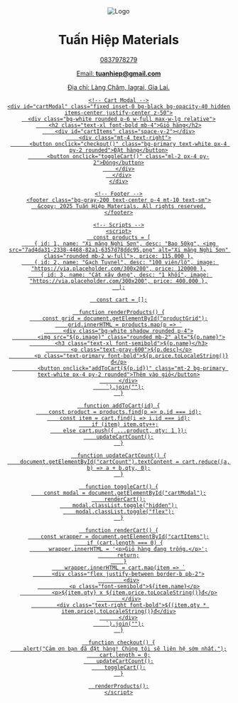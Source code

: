    <body class="bg-gray-100 text-gray-800">
    <!-- Header -->
    <header class="bg-white shadow p-4 flex justify-between items-center">
      <div class="flex items-center gap-2">
        <img src="https://via.placeholder.com/40" class="w-10 h-10" alt="Logo">
        <h1 class="text-2xl font-bold text-primary">Tuấn Hiệp Materials</h1>
      </div>
      <div class="flex items-center gap-4">
        <a href="#products" class="hover:underline">0837978279</strong></p>
        <p>Email: <strong class="text-primary">tuanhiep@gmail.com</strong></p>
        <p>Địa chỉ: Làng Châm, Iagrai, Gia Lai.</p>
      </div>
    </section>

    <!-- Cart Modal -->
    <div id="cartModal" class="fixed inset-0 bg-black bg-opacity-40 hidden items-center justify-center z-50">
      <div class="bg-white rounded p-6 w-full max-w-lg relative">
        <h2 class="text-xl font-bold mb-4">Giỏ hàng</h2>
        <div id="cartItems" class="space-y-2"></div>
        <div class="mt-4 text-right">
          <button onclick="checkout()" class="bg-primary text-white px-4 py-2 rounded">Đặt hàng</button>
          <button onclick="toggleCart()" class="ml-2 px-4 py-2">Đóng</button>
        </div>
      </div>
    </div>

    <!-- Footer -->
    <footer class="bg-gray-200 text-center p-4 mt-10 text-sm">
      &copy; 2025 Tuấn Hiệp Materials. All rights reserved.
    </footer>

    <!-- Scripts -->
    <script>
      const products = [
        { id: 1, name: "Xi măng Nghi Sơn", desc: "Bao 50kg", <img src="7ad4da31-2338-4468-82a1-6357d78ddc95.png" alt="Xi măng Nghi Sơn" class="rounded mb-2 w-full">, price: 115.000 },
        { id: 2, name: "Gạch Tuynel", desc: "100 viên/lô", image: "https://via.placeholder.com/300x200", price: 120000 },
        { id: 3, name: "Cát xây dựng", desc: "1 khối", image: "https://via.placeholder.com/300x200", price: 400.000 },
      ];

      const cart = [];

      function renderProducts() {
        const grid = document.getElementById("productGrid");
        grid.innerHTML = products.map(p => `
          <div class="bg-white shadow rounded p-4">
            <img src="${p.image}" class="rounded mb-2" alt="${p.name}">
            <h3 class="text-xl font-semibold">${p.name}</h3>
            <p class="text-gray-600">${p.desc}</p>
            <p class="text-primary font-bold">${p.price.toLocaleString()}đ</p>
            <button onclick="addToCart(${p.id})" class="mt-2 bg-primary text-white px-4 py-2 rounded">Thêm vào giỏ</button>
          </div>
        `).join("");
      }

      function addToCart(id) {
        const product = products.find(p => p.id === id);
        const item = cart.find(i => i.id === id);
        if (item) item.qty++;
        else cart.push({ ...product, qty: 1 });
        updateCartCount();
      }

      function updateCartCount() {
        document.getElementById("cartCount").textContent = cart.reduce((a, b) => a + b.qty, 0);
      }

      function toggleCart() {
        const modal = document.getElementById("cartModal");
        renderCart();
        modal.classList.toggle("hidden");
        modal.classList.toggle("flex");
      }

      function renderCart() {
        const wrapper = document.getElementById("cartItems");
        if (cart.length === 0) {
          wrapper.innerHTML = '<p>Giỏ hàng đang trống.</p>';
          return;
        }
        wrapper.innerHTML = cart.map(item => `
          <div class="flex justify-between border-b pb-2">
            <div>
              <p class="font-semibold">${item.name}</p>
              <p>${item.qty} x ${item.price.toLocaleString()}đ</p>
            </div>
            <div class="text-right font-bold">${(item.qty * item.price).toLocaleString()}đ</div>
          </div>
        `).join("");
      }

      function checkout() {
        alert("Cảm ơn bạn đã đặt hàng! Chúng tôi sẽ liên hệ sớm nhất.");
        cart.length = 0;
        updateCartCount();
        toggleCart();
      }

      renderProducts();
    </script>
  </body>





